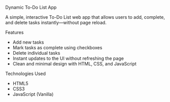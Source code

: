 Dynamic To-Do List App

A simple, interactive To-Do List web app that allows users to add, complete, and delete tasks instantly—without page reload.

Features
- Add new tasks
- Mark tasks as complete using checkboxes
- Delete individual tasks
- Instant updates to the UI without refreshing the page
- Clean and minimal design with HTML, CSS, and JavaScript

Technologies Used
- HTML5
- CSS3
- JavaScript (Vanilla)
